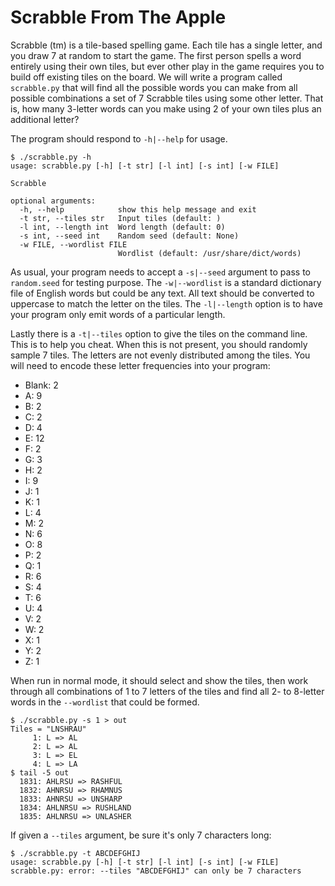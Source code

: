 # Scrabble From The Apple

Scrabble (tm) is a tile-based spelling game. Each tile has a single letter, and you draw 7 at random to start the game. The first person spells a word entirely using their own tiles, but ever other play in the game requires you to build off existing tiles on the board. We will write a program called `scrabble.py` that will find all the possible words you can make from all possible combinations a set of 7 Scrabble tiles using some other letter. That is, how many 3-letter words can you make using 2 of your own tiles plus an additional letter?

The program should respond to `-h|--help` for usage.

````
$ ./scrabble.py -h
usage: scrabble.py [-h] [-t str] [-l int] [-s int] [-w FILE]

Scrabble

optional arguments:
  -h, --help            show this help message and exit
  -t str, --tiles str   Input tiles (default: )
  -l int, --length int  Word length (default: 0)
  -s int, --seed int    Random seed (default: None)
  -w FILE, --wordlist FILE
                        Wordlist (default: /usr/share/dict/words)
````

As usual, your program needs to accept a `-s|--seed` argument to pass to `random.seed` for testing purpose. The `-w|--wordlist` is a standard dictionary file of English words but could be any text. All text should be converted to uppercase to match the letter on the tiles. The `-l|--length` option is to have your program only emit words of a particular length. 

Lastly there is a `-t|--tiles` option to give the tiles on the command line. This is to help you cheat. When this is not present, you should randomly sample 7 tiles. The letters are not evenly distributed among the tiles. You will need to encode these letter frequencies into your program:

* Blank: 2
* A: 9
* B: 2
* C: 2
* D: 4
* E: 12
* F: 2
* G: 3
* H: 2
* I: 9
* J: 1
* K: 1
* L: 4
* M: 2
* N: 6
* O: 8
* P: 2
* Q: 1
* R: 6
* S: 4
* T: 6
* U: 4
* V: 2
* W: 2
* X: 1
* Y: 2
* Z: 1

When run in normal mode, it should select and show the tiles, then work through all combinations of 1 to 7 letters of the tiles and find all 2- to 8-letter words in the `--wordlist` that could be formed.

````
$ ./scrabble.py -s 1 > out
Tiles = "LNSHRAU"
     1: L => AL
     2: L => AL
     3: L => EL
     4: L => LA
$ tail -5 out
  1831: AHLRSU => RASHFUL
  1832: AHNRSU => RHAMNUS
  1833: AHNRSU => UNSHARP
  1834: AHLNRSU => RUSHLAND
  1835: AHLNRSU => UNLASHER
````

If given a `--tiles` argument, be sure it's only 7 characters long:

````
$ ./scrabble.py -t ABCDEFGHIJ
usage: scrabble.py [-h] [-t str] [-l int] [-s int] [-w FILE]
scrabble.py: error: --tiles "ABCDEFGHIJ" can only be 7 characters
````
